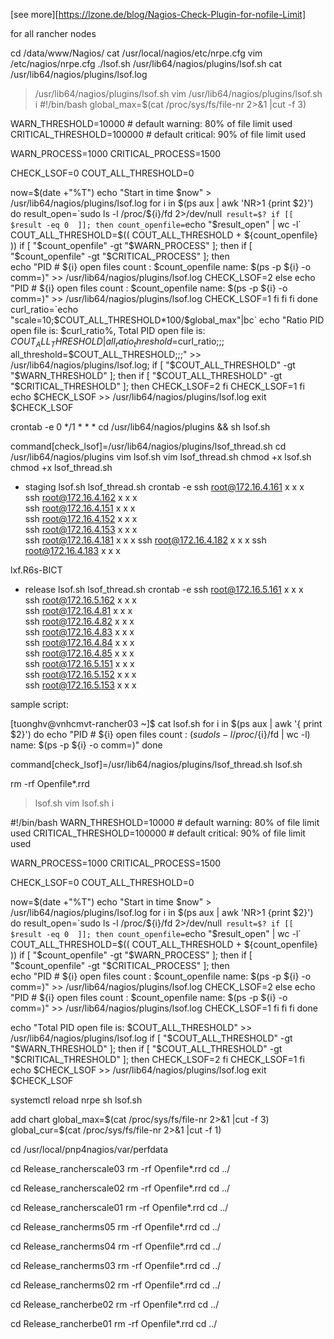 [see more][https://lzone.de/blog/Nagios-Check-Plugin-for-nofile-Limit]



for all rancher nodes

cd /data/www/Nagios/
cat /usr/local/nagios/etc/nrpe.cfg
vim /etc/nagios/nrpe.cfg
./lsof.sh
/usr/lib64/nagios/plugins/lsof.sh
cat /usr/lib64/nagios/plugins/lsof.log

>/usr/lib64/nagios/plugins/lsof.sh
vim /usr/lib64/nagios/plugins/lsof.sh
i
#!/bin/bash
global_max=$(cat /proc/sys/fs/file-nr 2>&1 |cut -f 3)

WARN_THRESHOLD=10000	# default warning:  80% of file limit used
CRITICAL_THRESHOLD=100000	# default critical: 90% of file limit used

WARN_PROCESS=1000
CRITICAL_PROCESS=1500

CHECK_LSOF=0
COUT_ALL_THRESHOLD=0

now=$(date +"%T")
echo "Start in time $now" > /usr/lib64/nagios/plugins/lsof.log
for i in $(ps aux | awk 'NR>1 {print $2}')
do
    result_open=`sudo ls -l /proc/${i}/fd 2>/dev/null`
    result=$?
    if [[ $result -eq 0  ]]; then
        count_openfile=`echo "$result_open" | wc -l`
        COUT_ALL_THRESHOLD=$(( COUT_ALL_THRESHOLD + ${count_openfile} ))
        if [ "$count_openfile" -gt "$WARN_PROCESS" ]; then
            if [ "$count_openfile" -gt "$CRITICAL_PROCESS" ]; then   
                echo "PID # ${i} open files count : $count_openfile name: $(ps -p ${i} -o comm=)" >> /usr/lib64/nagios/plugins/lsof.log
                CHECK_LSOF=2
            else
                echo "PID # ${i} open files count : $count_openfile name: $(ps -p ${i} -o comm=)" >> /usr/lib64/nagios/plugins/lsof.log
                CHECK_LSOF=1
            fi
        fi
    fi
done
curl_ratio=`echo "scale=10;$COUT_ALL_THRESHOLD*100/$global_max"|bc`
echo "Ratio PID open file is: $curl_ratio%, Total PID open file is: $COUT_ALL_THRESHOLD | all_ratio_threshold=$curl_ratio;;; all_threshold=$COUT_ALL_THRESHOLD;;;" >> /usr/lib64/nagios/plugins/lsof.log;
if [ "$COUT_ALL_THRESHOLD" -gt "$WARN_THRESHOLD" ]; then
    if [ "$COUT_ALL_THRESHOLD" -gt "$CRITICAL_THRESHOLD" ]; then
        CHECK_LSOF=2
    fi
    CHECK_LSOF=1
fi
echo $CHECK_LSOF >> /usr/lib64/nagios/plugins/lsof.log
exit $CHECK_LSOF

crontab -e
0 */1 * * * cd /usr/lib64/nagios/plugins && sh lsof.sh


command[check_lsof]=/usr/lib64/nagios/plugins/lsof_thread.sh
cd /usr/lib64/nagios/plugins
vim lsof.sh
vim lsof_thread.sh
chmod +x lsof.sh
chmod +x lsof_thread.sh

+ staging                   lsof.sh     lsof_thread.sh      crontab -e
ssh root@172.16.4.161         x              x                x   
ssh root@172.16.4.162         x              x                x   
ssh root@172.16.4.151         x              x                x   
ssh root@172.16.4.152         x              x                x   
ssh root@172.16.4.153         x              x                x  
ssh root@172.16.4.181         x              x                x
ssh root@172.16.4.182         x              x                x
ssh root@172.16.4.183         x              x                x

lxf.R6s-BICT
+ release                   lsof.sh     lsof_thread.sh      crontab -e
ssh root@172.16.5.161         x              x                x   
ssh root@172.16.5.162         x              x                x   
ssh root@172.16.4.81          x              x                x   
ssh root@172.16.4.82          x              x                x   
ssh root@172.16.4.83          x              x                x   
ssh root@172.16.4.84          x              x                x   
ssh root@172.16.4.85          x              x                x   
ssh root@172.16.5.151         x              x                x   
ssh root@172.16.5.152         x              x                x   
ssh root@172.16.5.153         x              x                x   
 

sample script:

[tuonghv@vnhcmvt-rancher03 ~]$ cat lsof.sh
for i in $(ps aux | awk '{ print $2}')
do
    echo "PID # ${i} open files count : $(sudo ls -l /proc/${i}/fd | wc -l) name: $(ps -p ${i} -o comm=)"
done




command[check_lsof]=/usr/lib64/nagios/plugins/lsof_thread.sh
lsof.sh

rm -rf Openfile*.rrd

>lsof.sh
vim lsof.sh
i

#!/bin/bash
WARN_THRESHOLD=10000	# default warning:  80% of file limit used
CRITICAL_THRESHOLD=100000	# default critical: 90% of file limit used

WARN_PROCESS=1000
CRITICAL_PROCESS=1500

CHECK_LSOF=0
COUT_ALL_THRESHOLD=0

now=$(date +"%T")
echo "Start in time $now" > /usr/lib64/nagios/plugins/lsof.log
for i in $(ps aux | awk 'NR>1 {print $2}')
do
    result_open=`sudo ls -l /proc/${i}/fd 2>/dev/null`
    result=$?
    if [[ $result -eq 0  ]]; then
        count_openfile=`echo "$result_open" | wc -l`
        COUT_ALL_THRESHOLD=$(( COUT_ALL_THRESHOLD + ${count_openfile} ))
        if [ "$count_openfile" -gt "$WARN_PROCESS" ]; then
            if [ "$count_openfile" -gt "$CRITICAL_PROCESS" ]; then   
                echo "PID # ${i} open files count : $count_openfile name: $(ps -p ${i} -o comm=)" >> /usr/lib64/nagios/plugins/lsof.log
                CHECK_LSOF=2
            else
                echo "PID # ${i} open files count : $count_openfile name: $(ps -p ${i} -o comm=)" >> /usr/lib64/nagios/plugins/lsof.log
                CHECK_LSOF=1
            fi
        fi
    fi
done

echo "Total PID open file is: $COUT_ALL_THRESHOLD" >> /usr/lib64/nagios/plugins/lsof.log
if [ "$COUT_ALL_THRESHOLD" -gt "$WARN_THRESHOLD" ]; then
    if [ "$COUT_ALL_THRESHOLD" -gt "$CRITICAL_THRESHOLD" ]; then
        CHECK_LSOF=2
    fi
    CHECK_LSOF=1
fi
echo $CHECK_LSOF >> /usr/lib64/nagios/plugins/lsof.log
exit $CHECK_LSOF

systemctl reload nrpe
sh lsof.sh

add chart
global_max=$(cat /proc/sys/fs/file-nr 2>&1 |cut -f 3)
global_cur=$(cat /proc/sys/fs/file-nr 2>&1 |cut -f 1)

cd /usr/local/pnp4nagios/var/perfdata


cd Release_rancherscale03
rm -rf Openfile*.rrd
cd ../

cd Release_rancherscale02
rm -rf Openfile*.rrd
cd ../

cd Release_rancherscale01
rm -rf Openfile*.rrd
cd ../

cd Release_rancherms05
rm -rf Openfile*.rrd
cd ../

cd Release_rancherms04
rm -rf Openfile*.rrd
cd ../

cd Release_rancherms03
rm -rf Openfile*.rrd
cd ../

cd Release_rancherms02
rm -rf Openfile*.rrd
cd ../

cd Release_rancherbe02
rm -rf Openfile*.rrd
cd ../

cd Release_rancherbe01
rm -rf Openfile*.rrd
cd ../

